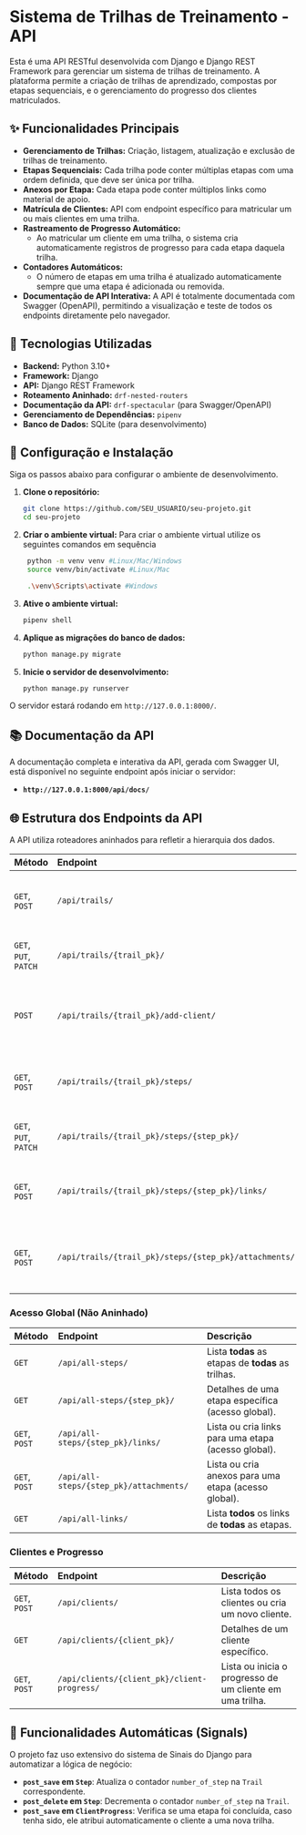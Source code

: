 # Sistema de Trilhas de Treinamento - API

Esta é uma API RESTful desenvolvida com Django e Django REST Framework para gerenciar um sistema de trilhas de treinamento. A plataforma permite a criação de trilhas de aprendizado, compostas por etapas sequenciais, e o gerenciamento do progresso dos clientes matriculados.

## ✨ Funcionalidades Principais

* **Gerenciamento de Trilhas:** Criação, listagem, atualização e exclusão de trilhas de treinamento.
* **Etapas Sequenciais:** Cada trilha pode conter múltiplas etapas com uma ordem definida, que deve ser única por trilha.
* **Anexos por Etapa:** Cada etapa pode conter múltiplos links como material de apoio.
* **Matrícula de Clientes:** API com endpoint específico para matricular um ou mais clientes em uma trilha.
* **Rastreamento de Progresso Automático:**
  * Ao matricular um cliente em uma trilha, o sistema cria automaticamente registros de progresso para cada etapa daquela trilha.
* **Contadores Automáticos:**
  * O número de etapas em uma trilha é atualizado automaticamente sempre que uma etapa é adicionada ou removida.
* **Documentação de API Interativa:** A API é totalmente documentada com Swagger (OpenAPI), permitindo a visualização e teste de todos os endpoints diretamente pelo navegador.

## 🚀 Tecnologias Utilizadas

* **Backend:** Python 3.10+
* **Framework:** Django
* **API:** Django REST Framework
* **Roteamento Aninhado:** `drf-nested-routers`
* **Documentação da API:** `drf-spectacular` (para Swagger/OpenAPI)
* **Gerenciamento de Dependências:** `pipenv`
* **Banco de Dados:** SQLite (para desenvolvimento)

## 🔧 Configuração e Instalação

Siga os passos abaixo para configurar o ambiente de desenvolvimento.

1.  **Clone o repositório:**
    ```bash
    git clone https://github.com/SEU_USUARIO/seu-projeto.git
    cd seu-projeto
    ```

2.  **Criar o ambiente virtual:**
    Para criar o ambiente virtual utilize os seguintes comandos em sequência
    ```bash
     python -m venv venv #Linux/Mac/Windows
     source venv/bin/activate #Linux/Mac

     .\venv\Scripts\activate #Windows
    ```

4.  **Ative o ambiente virtual:**
    ```bash
    pipenv shell
    ```

5.  **Aplique as migrações do banco de dados:**
    ```bash
    python manage.py migrate
    ```

6.  **Inicie o servidor de desenvolvimento:**
    ```bash
    python manage.py runserver
    ```

O servidor estará rodando em `http://127.0.0.1:8000/`.

## 📚 Documentação da API

A documentação completa e interativa da API, gerada com Swagger UI, está disponível no seguinte endpoint após iniciar o servidor:

* **`http://127.0.0.1:8000/api/docs/`**

## 🌐 Estrutura dos Endpoints da API

A API utiliza roteadores aninhados para refletir a hierarquia dos dados.


| Método                      | Endpoint                                                      | Descrição                                                   |
| :-------------------------- | :------------------------------------------------------------ | :---------------------------------------------------------- |
| `GET`, `POST`               | `/api/trails/`                                                | Lista todas as trilhas ou cria uma nova trilha.             |
| `GET`, `PUT`, `PATCH`       | `/api/trails/{trail_pk}/`                                     | Detalhes de uma trilha específica.                          |
| `POST`                      | `/api/trails/{trail_pk}/add-client/`                          | Matricula um ou mais clientes em uma trilha.                |
| `GET`, `POST`               | `/api/trails/{trail_pk}/steps/`                               | Lista ou cria etapas **para uma trilha específica**.          |
| `GET`, `PUT`, `PATCH`       | `/api/trails/{trail_pk}/steps/{step_pk}/`                     | Detalhes de uma etapa específica.                           |
| `GET`, `POST`               | `/api/trails/{trail_pk}/steps/{step_pk}/links/`               | Lista ou cria links para uma etapa específica.              |
| `GET`, `POST`               | `/api/trails/{trail_pk}/steps/{step_pk}/attachments/`         | Lista ou cria anexos para uma etapa específica.             |

### Acesso Global (Não Aninhado)

| Método                      | Endpoint                                                      | Descrição                                                   |
| :-------------------------- | :------------------------------------------------------------ | :---------------------------------------------------------- |
| `GET`                       | `/api/all-steps/`                                             | Lista **todas** as etapas de **todas** as trilhas.           |
| `GET`                       | `/api/all-steps/{step_pk}/`                                   | Detalhes de uma etapa específica (acesso global).           |
| `GET`, `POST`               | `/api/all-steps/{step_pk}/links/`                             | Lista ou cria links para uma etapa (acesso global).         |
| `GET`, `POST`               | `/api/all-steps/{step_pk}/attachments/`                       | Lista ou cria anexos para uma etapa (acesso global).        |
| `GET`                       | `/api/all-links/`                                             | Lista **todos** os links de **todas** as etapas.             |

### Clientes e Progresso

| Método                      | Endpoint                                                      | Descrição                                                   |
| :-------------------------- | :------------------------------------------------------------ | :---------------------------------------------------------- |
| `GET`, `POST`               | `/api/clients/`                                               | Lista todos os clientes ou cria um novo cliente.            |
| `GET`                       | `/api/clients/{client_pk}/`                                   | Detalhes de um cliente específico.                          |
| `GET`, `POST`               | `/api/clients/{client_pk}/client-progress/`                   | Lista ou inicia o progresso de um cliente em uma trilha.    |

## 🤖 Funcionalidades Automáticas (Signals)

O projeto faz uso extensivo do sistema de Sinais do Django para automatizar a lógica de negócio:
* **`post_save` em `Step`**: Atualiza o contador `number_of_step` na `Trail` correspondente.
* **`post_delete` em `Step`**: Decrementa o contador `number_of_step` na `Trail`.
* **`post_save` em `ClientProgress`**: Verifica se uma etapa foi concluída, caso tenha sido, ele atribui automaticamente o cliente a uma nova trilha.
